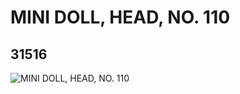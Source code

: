 # MINI DOLL, HEAD, NO. 110
## 31516
![MINI DOLL, HEAD, NO. 110](https://lc-www-live-s.legocdn.com/media/bricks/5/2/6178929.jpg)